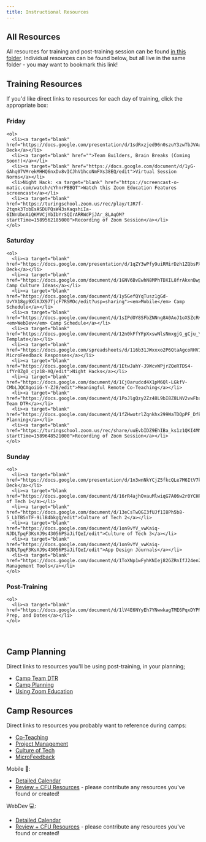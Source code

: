 ```yaml
---
title: Instructional Resources
---
```


## All Resources

All resources for training and post-training session can be found [in this folder](https://drive.google.com/open?id=14FhQkS3onwn_rBpSuruypXJ8a5k2RFpB). Individual resources can be found below, but all live in the same folder - you may want to bookmark this link!

## Training Resources

If you'd like direct links to resources for each day of training, click the appropriate box:

<article class="solo-day-card">
  <h3 class="solo-day-label solo-day-click">Friday</h3>
  <div class="solo-day-toggle">

    <ol>
      <li><a target="blank" href="https://docs.google.com/presentation/d/1sdRxzjed96n0szuY3zwTbJVAuYiGT5UtXD4lNfDo7rw/edit">Slide Deck</a></li>
      <li><a target="blank" href="">Team Builders, Brain Breaks (Coming Soon!)</a></li>
      <li><a target="blank" href="https://docs.google.com/document/d/1yG-GAhq07VMrekMHHQ6nxDv8vICJhV1hcoNmFXs38EQ/edit">Virtual Session Norms</a></li>
      <li>Night Hack: <a target="blank" href="https://screencast-o-matic.com/watch/cYhnrPBBQT">Watch this Zoom Education Features screencast</a></li>
      <li><a target="blank" href="https://turingschool.zoom.us/rec/play/tJR7f-2tqmk3TobEsASDUPQsW43sKaqshiIa-6INnUbnAiQKMVCjYbIbYrSQIrARRWdPjJAr_8LAqOM?startTime=1589562185000">Recording of Zoom Session</a></li>
    </ol>

  </div>
</article>

<article class="solo-day-card">
  <h3 class="solo-day-label solo-day-click">Saturday</h3>
  <div class="solo-day-toggle">

    <ol>
      <li><a target="blank" href="https://docs.google.com/presentation/d/1qZY3wPfy9uiRMirDzh1ZQbsPXAndt76ml0Pl2A_kqA8/edit#slide=id.g8528c29485_0_2">Slide Deck</a></li>
      <li><a target="blank" href="https://docs.google.com/document/d/1GNV6BvEwhN8MPhTDXIL8frAkxnBwpEKIXt8Zfc9Du_w/edit">Virtual Camp Culture Ideas</a></li>
      <li><a target="blank" href="https://docs.google.com/document/d/1y5GefQYqTusz1gGd-UvYX18gp9XlXJX97TjcF7RSMOc/edit?usp=sharing"><em>Mobile</em> Camp Schedule</a></li>
      <li><a target="blank" href="https://docs.google.com/document/d/1sIPdOY8SFbZNNng8A0AoJ1oXSZcRKNwNfq8qVy2scx4/edit"><em>WebDev</em> Camp Schedule</a></li>
      <li><a target="blank" href="https://docs.google.com/document/d/12n0kFfYFpXxswNlsNmxgjG_gCju_YaVBtqSHsYjF1ag/edit">MicroFeedback Template</a></li>
      <li><a target="blank" href="https://docs.google.com/spreadsheets/d/116b31JWxxxo2P6QtaAgcoRHVIyCfpvBQnsDcgbwYUAM/edit#gid=858406607">2019 MicroFeedback Responses</a></li>
      <li><a target="blank" href="https://docs.google.com/document/d/1EtwJahY-J9WcvWPjrZQeRTDS4-ifYr0Zg0_cjz18-XQ/edit">Night Hacks</a></li>
      <li><a target="blank" href="https://docs.google.com/document/d/1Cj0arudcd4X1pM6Ql-LGkfV-CMbLJQCAgoiiG-Y-ZJ8/edit">Meaningful Remote Co-Teaching</a></li>
      <li><a target="blank" href="https://docs.google.com/document/d/1PoJlgQzy2Zz48L9bI8Z8LNV2vwFbxsFj6bEmBXW5y5E/edit">Camp Team DTR</a></li>
      <li><a target="blank" href="https://docs.google.com/document/d/1fZHwotrlZqnkhx299WaTDQpPF_DfEOqyX2pz9wA7So8/edit">Camp Planning</a></li>
      <li><a target="blank" href="https://turingschool.zoom.us/rec/share/uuEvbIDZ9EhIBa_ks1z1QKI4MNjDeaa8gSQbqaZYyk9XXjSYcv7jcnjpacmavLsU?startTime=1589648521000">Recording of Zoom Session</a></li>
    </ol>

  </div>
</article>

<article class="solo-day-card">
  <h3 class="solo-day-label solo-day-click">Sunday</h3>
  <div class="solo-day-toggle">

    <ol>
      <li><a target="blank" href="https://docs.google.com/presentation/d/1n3wnNkYCjZ5fkcQLe7M6ItV7kB_7MJIBYOjDIrO0Kxs/edit">Slide Deck</a></li>
      <li><a target="blank href="https://docs.google.com/document/d/16rR4ajhOvauMlwiqG7A06w2r0YCHP7h_laC2VxjJ_NM/edit">Culture of Tech 1</a></li>
      <li><a target="blank" href="https://docs.google.com/document/d/13eCsTwQGI3fUJf1I8Ph5b8-5_LbTB5nTF-9ilB4bkgQ/edit">Culture of Tech 2</a></li>
      <li><a target="blank" href="https://docs.google.com/document/d/1on9vYV_vwKaiq-NJDLTpqF3KsXJ9s43056PSaJifQeI/edit">Culture of Tech 3</a></li>
      <li><a target="blank" href="https://docs.google.com/document/d/1on9vYV_vwKaiq-NJDLTpqF3KsXJ9s43056PSaJifQeI/edit">App Design Journals</a></li>
      <li><a target="blank" href="https://docs.google.com/document/d/1ToXNp1wFyhKNIej82GZRnIfJ24en2stwdGGKTJY1BG0/edit">Project Management Tools</a></li>
    </ol>

  </div>
</article>

<article class="solo-day-card">
  <h3 class="solo-day-label solo-day-click">Post-Training</h3>
  <div class="solo-day-toggle">

    <ol>
      <li><a target="blank" href="https://docs.google.com/document/d/1lV4E6NYyEh7YNwwkagTME6PqxDYPRSIERT1SAXo3p_g/edit">Events, Prep, and Dates</a></li>
    </ol>

  </div>
</article>
<br>

## Camp Planning

Direct links to resources you'll be using post-training, in your planning;

- [Camp Team DTR](https://docs.google.com/document/d/1PoJlgQzy2Zz48L9bI8Z8LNV2vwFbxsFj6bEmBXW5y5E/edit)
- [Camp Planning](https://docs.google.com/document/d/1fZHwotrlZqnkhx299WaTDQpPF_DfEOqyX2pz9wA7So8/edit)
- [Using Zoom Education](https://screencast-o-matic.com/watch/cYhnrPBBQT)

## Camp Resources

Direct links to resources you probably want to reference during camps:

- [Co-Teaching](https://docs.google.com/document/d/1Cj0arudcd4X1pM6Ql-LGkfV-CMbLJQCAgoiiG-Y-ZJ8/edit)
- [Project Management](https://docs.google.com/document/d/1ToXNp1wFyhKNIej82GZRnIfJ24en2stwdGGKTJY1BG0/edit)
- [Culture of Tech]()
- [MicroFeedback](https://docs.google.com/document/d/12n0kFfYFpXxswNlsNmxgjG_gCju_YaVBtqSHsYjF1ag/edit)

Mobile 📱:
- [Detailed Calendar](https://docs.google.com/document/d/1y5GefQYqTusz1gGd-UvYX18gp9XlXJX97TjcF7RSMOc/edit?usp=sharing)
- [Review + CFU Resources](https://drive.google.com/drive/folders/1zfsNlNjueWpMJGTZrv5RxcL0VT_perg1) - please contribute any resources you've found or created!

WebDev 💻:
- [Detailed Calendar](https://docs.google.com/document/d/1sIPdOY8SFbZNNng8A0AoJ1oXSZcRKNwNfq8qVy2scx4/edit)
- [Review + CFU Resources](https://drive.google.com/drive/folders/1QvTx3ugBVKq9Y0_QFlBUQ2Oqd3GiA_zP) - please contribute any resources you've found or created!
